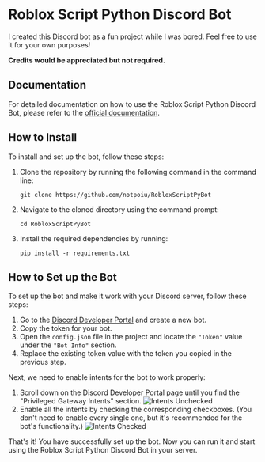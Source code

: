 # Roblox Script Python Discord Bot

I created this Discord bot as a fun project while I was bored. Feel free to use it for your own purposes!

**Credits would be appreciated but not required.**

## Documentation
For detailed documentation on how to use the Roblox Script Python Discord Bot, please refer to the [official documentation](https://upio.gitbook.io/roblox-script-bot-documentation/).

## How to Install
To install and set up the bot, follow these steps:

1. Clone the repository by running the following command in the command line:
   ```
   git clone https://github.com/notpoiu/RobloxScriptPyBot
   ```
2. Navigate to the cloned directory using the command prompt:
   ```
   cd RobloxScriptPyBot
   ```
3. Install the required dependencies by running:
   ```
   pip install -r requirements.txt
   ```

## How to Set up the Bot

To set up the bot and make it work with your Discord server, follow these steps:

1. Go to the [Discord Developer Portal](https://discord.com/developers) and create a new bot.
2. Copy the token for your bot.
3. Open the `config.json` file in the project and locate the `"Token"` value under the `"Bot Info"` section.
4. Replace the existing token value with the token you copied in the previous step.

Next, we need to enable intents for the bot to work properly:

1. Scroll down on the Discord Developer Portal page until you find the "Privileged Gateway Intents" section.
   ![Intents Unchecked](https://github.com/notpoiu/RobloxScriptPyBot/assets/75510171/cd05f4ad-7cb5-4128-add7-9355f2a88467)
2. Enable all the intents by checking the corresponding checkboxes. (You don't need to enable every single one, but it's recommended for the bot's functionality.)
   ![Intents Checked](https://github.com/notpoiu/RobloxScriptPyBot/assets/75510171/856582c0-70f6-4605-9b34-6d1dea8f1f9f)

That's it! You have successfully set up the bot. Now you can run it and start using the Roblox Script Python Discord Bot in your server.
